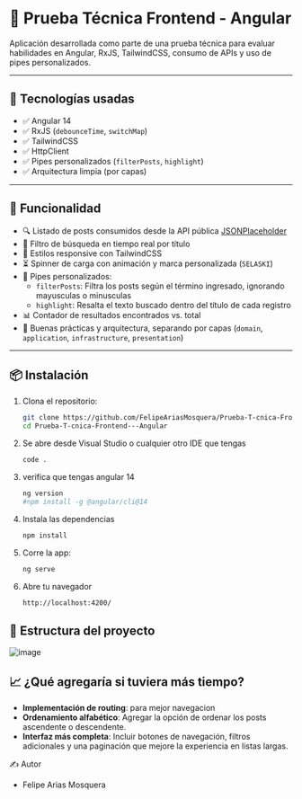 # 🧪 Prueba Técnica Frontend - Angular

Aplicación desarrollada como parte de una prueba técnica para evaluar habilidades en Angular, RxJS, TailwindCSS, consumo de APIs y uso de pipes personalizados.

---

## 🚀 Tecnologías usadas

- ✅ Angular 14
- ✅ RxJS (`debounceTime`, `switchMap`)
- ✅ TailwindCSS
- ✅ HttpClient
- ✅ Pipes personalizados (`filterPosts`, `highlight`)
- ✅ Arquitectura limpia (por capas)

---

## 🎯 Funcionalidad

- 🔍 Listado de posts consumidos desde la API pública [JSONPlaceholder](https://jsonplaceholder.typicode.com/posts)
- 🔎 Filtro de búsqueda en tiempo real por título
- 🎨 Estilos responsive con TailwindCSS
- ⏳ Spinner de carga con animación y marca personalizada (`SELASKI`)
- 🧠 Pipes personalizados:
  - `filterPosts`: Filtra los posts según el término ingresado, ignorando mayusculas o minusculas
  - `highlight`: Resalta el texto buscado dentro del título de cada registro
- 📊 Contador de resultados encontrados vs. total
- 🧼 Buenas prácticas y arquitectura, separando por capas (`domain`, `application`, `infrastructure`, `presentation`)

---

## 📦 Instalación

1. Clona el repositorio:
   ```bash
   git clone https://github.com/FelipeAriasMosquera/Prueba-T-cnica-Frontend---Angular.git
   cd Prueba-T-cnica-Frontend---Angular

2. Se abre desde Visual Studio o cualquier otro IDE que tengas
   ```bash
   code .

3. verifica que tengas angular 14
   ```bash
   ng version
   #npm install -g @angular/cli@14

   
1. Instala las dependencias
   ```bash
   npm install

2. Corre la app:
   ```bash
   ng serve

3. Abre tu navegador
   ```bash
   http://localhost:4200/

## 📁 Estructura del proyecto
  ![image](https://github.com/user-attachments/assets/cb1a54e2-3cee-4ecd-b4cf-11d607e6e0a7)

## 📈 ¿Qué agregaría si tuviera más tiempo?
   - **Implementación de routing**: para mejor navegacion
   - **Ordenamiento alfabético**: Agregar la opción de ordenar los posts ascendente o descendente.
   - **Interfaz más completa**: Incluir botones de navegación, filtros adicionales y una paginación que     mejore la experiencia en listas largas.

✍️ Autor
- Felipe Arias Mosquera

